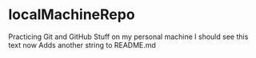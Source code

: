 # localMachineRepo
Practicing Git and GitHub Stuff on my personal machine
I should see this text now
Adds another string to README.md
